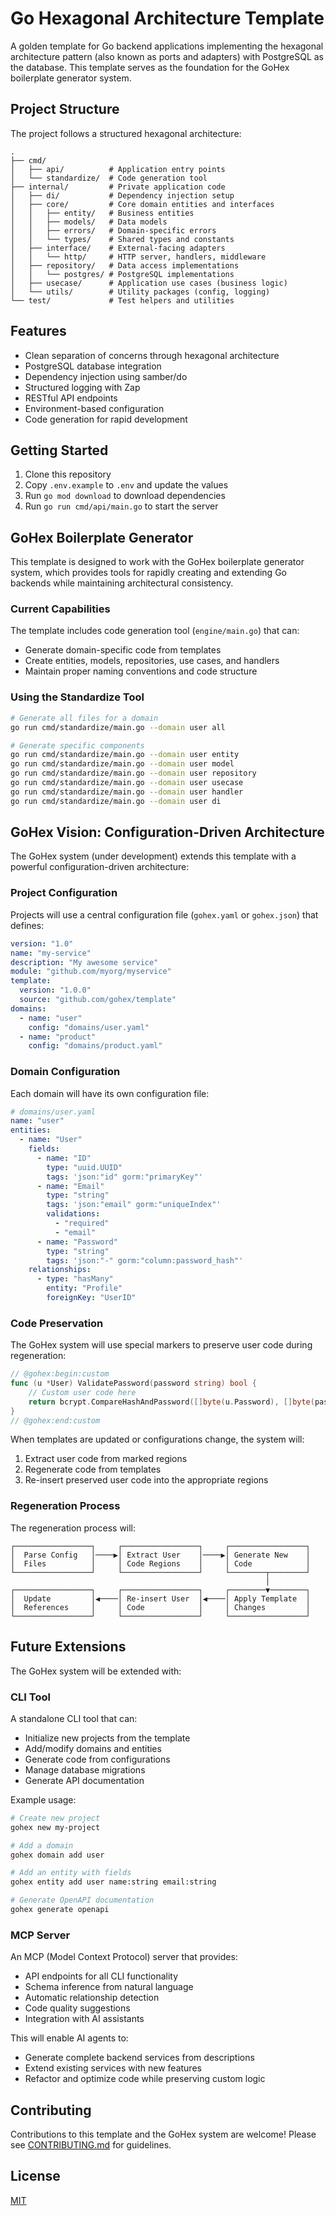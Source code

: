 # Go Hexagonal Architecture Template

A golden template for Go backend applications implementing the hexagonal architecture pattern (also known as ports and adapters) with PostgreSQL as the database. This template serves as the foundation for the GoHex boilerplate generator system.

## Project Structure

The project follows a structured hexagonal architecture:

```
.
├── cmd/
│   ├── api/          # Application entry points
│   └── standardize/  # Code generation tool
├── internal/         # Private application code
│   ├── di/           # Dependency injection setup
│   ├── core/         # Core domain entities and interfaces
│   │   ├── entity/   # Business entities
│   │   ├── models/   # Data models
│   │   ├── errors/   # Domain-specific errors
│   │   └── types/    # Shared types and constants
│   ├── interface/    # External-facing adapters
│   │   └── http/     # HTTP server, handlers, middleware
│   ├── repository/   # Data access implementations
│   │   └── postgres/ # PostgreSQL implementations
│   ├── usecase/      # Application use cases (business logic)
│   └── utils/        # Utility packages (config, logging)
└── test/             # Test helpers and utilities
```

## Features

- Clean separation of concerns through hexagonal architecture
- PostgreSQL database integration
- Dependency injection using samber/do
- Structured logging with Zap
- RESTful API endpoints
- Environment-based configuration
- Code generation for rapid development

## Getting Started

1. Clone this repository
2. Copy `.env.example` to `.env` and update the values
3. Run `go mod download` to download dependencies
4. Run `go run cmd/api/main.go` to start the server

## GoHex Boilerplate Generator

This template is designed to work with the GoHex boilerplate generator system, which provides tools for rapidly creating and extending Go backends while maintaining architectural consistency.

### Current Capabilities

The template includes code generation tool (`engine/main.go`) that can:

- Generate domain-specific code from templates
- Create entities, models, repositories, use cases, and handlers
- Maintain proper naming conventions and code structure

### Using the Standardize Tool

```bash
# Generate all files for a domain
go run cmd/standardize/main.go --domain user all

# Generate specific components
go run cmd/standardize/main.go --domain user entity
go run cmd/standardize/main.go --domain user model
go run cmd/standardize/main.go --domain user repository
go run cmd/standardize/main.go --domain user usecase
go run cmd/standardize/main.go --domain user handler
go run cmd/standardize/main.go --domain user di
```

## GoHex Vision: Configuration-Driven Architecture

The GoHex system (under development) extends this template with a powerful configuration-driven architecture:

### Project Configuration

Projects will use a central configuration file (`gohex.yaml` or `gohex.json`) that defines:

```yaml
version: "1.0"
name: "my-service"
description: "My awesome service"
module: "github.com/myorg/myservice"
template:
  version: "1.0.0"
  source: "github.com/gohex/template"
domains:
  - name: "user"
    config: "domains/user.yaml"
  - name: "product"
    config: "domains/product.yaml"
```

### Domain Configuration

Each domain will have its own configuration file:

```yaml
# domains/user.yaml
name: "user"
entities:
  - name: "User"
    fields:
      - name: "ID"
        type: "uuid.UUID"
        tags: 'json:"id" gorm:"primaryKey"'
      - name: "Email"
        type: "string"
        tags: 'json:"email" gorm:"uniqueIndex"'
        validations:
          - "required"
          - "email"
      - name: "Password"
        type: "string"
        tags: 'json:"-" gorm:"column:password_hash"'
    relationships:
      - type: "hasMany"
        entity: "Profile"
        foreignKey: "UserID"
```

### Code Preservation

The GoHex system will use special markers to preserve user code during regeneration:

```go
// @gohex:begin:custom
func (u *User) ValidatePassword(password string) bool {
    // Custom user code here
    return bcrypt.CompareHashAndPassword([]byte(u.Password), []byte(password)) == nil
}
// @gohex:end:custom
```

When templates are updated or configurations change, the system will:
1. Extract user code from marked regions
2. Regenerate code from templates
3. Re-insert preserved user code into the appropriate regions

### Regeneration Process

The regeneration process will:

```
┌─────────────────┐     ┌─────────────────┐     ┌─────────────────┐
│  Parse Config   │────▶│ Extract User    │────▶│ Generate New    │
│  Files          │     │ Code Regions    │     │ Code            │
└─────────────────┘     └─────────────────┘     └────────┬────────┘
                                                         │
┌─────────────────┐     ┌─────────────────┐     ┌────────▼────────┐
│  Update         │◀────│ Re-insert User  │◀────│ Apply Template  │
│  References     │     │ Code            │     │ Changes         │
└─────────────────┘     └─────────────────┘     └─────────────────┘
```

## Future Extensions

The GoHex system will be extended with:

### CLI Tool

A standalone CLI tool that can:
- Initialize new projects from the template
- Add/modify domains and entities
- Generate code from configurations
- Manage database migrations
- Generate API documentation

Example usage:
```bash
# Create new project
gohex new my-project

# Add a domain
gohex domain add user

# Add an entity with fields
gohex entity add user name:string email:string

# Generate OpenAPI documentation
gohex generate openapi
```

### MCP Server

An MCP (Model Context Protocol) server that provides:
- API endpoints for all CLI functionality
- Schema inference from natural language
- Automatic relationship detection
- Code quality suggestions
- Integration with AI assistants

This will enable AI agents to:
- Generate complete backend services from descriptions
- Extend existing services with new features
- Refactor and optimize code while preserving custom logic

## Contributing

Contributions to this template and the GoHex system are welcome! Please see [CONTRIBUTING.md](CONTRIBUTING.md) for guidelines.

## License

[MIT](LICENSE)
